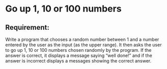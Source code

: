 # Go up 1, 10 or 100 numbers

## Requirement:

Write a program that chooses a random number between 1 and a number entered by the user as the input (as the upper range).
It then asks the user to go up 1, 10 or 100 numbers chosen randomly by the program.
If the answer is correct, it displays a message saying “well done!” and if the answer is incorrect displays a messages showing the correct answer.
